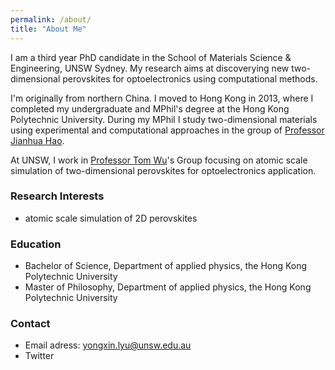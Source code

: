 ```yaml
---
permalink: /about/
title: "About Me"
---
```


I am a third year PhD candidate in the School of Materials Science & Engineering, UNSW Sydney. My research aims at discoverying new two-dimensional perovskites for optoelectronics using computational methods.

I'm originally from northern China. I moved to Hong Kong in 2013, where I completed my undergraduate and MPhil's degree at the Hong Kong Polytechnic University. During my MPhil I study two-dimensional materials using experimental and computational approaches in the group of [Professor Jianhua Hao](https://ap.polyu.edu.hk/apjhhao/).

At UNSW, I work in [Professor Tom Wu](https://www.unsw.edu.au/staff/tom-wu)'s Group focusing on atomic scale simulation of two-dimensional perovskites for optoelectronics application.

### Research Interests
- atomic scale simulation of 2D perovskites

### Education
- Bachelor of Science, Department of applied physics, the Hong Kong Polytechnic University
- Master of Philosophy, Department of applied physics, the Hong Kong Polytechnic University

### Contact 
- Email adress: yongxin.lyu@unsw.edu.au
- Twitter